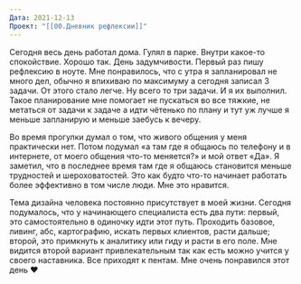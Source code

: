 ```yaml
---
Дата: 2021-12-13
Проект: "[[00.Дневник рефлексии]]"
---
```


Сегодня весь день работал дома. Гулял в парке. Внутри какое-то спокойствие. Хорошо так. День задумчивости. Первый раз пишу рефлексию в ноуте. Мне понравилось, что с утра я запланировал не много дел, обычно я впихиваю по максимуму а сегодня записал 3 задачи. От этого стало легче. Ну всего то три задачи. И я их выполнил. Такое планирование мне помогает не пускаться во все тяжкие, не метаться от задачи к задаче а идти чётенько по плану и тут уж лучше я меньше запланирую и меньше заебусь к вечеру. 

Во время прогулки думал о том, что живого общения у меня практически нет. Потом подумал «а там где я общаюсь по телефону и в интернете, от моего общения что-то меняется?» и мой ответ «Да». Я заметил, что в последнее время там где я общаюсь становится меньше трудностей и шероховатостей. Это как будто что-то начинает работать более эффективно в том числе люди. Мне это нравится. 

Тема дизайна человека постоянно присутствует в моей жизни. Сегодня подумалось, что у начинающего специалиста есть два пути: первый, это самостоятельно в одиночку идти этот путь. Проходить базовое, ливинг, абс, картографию, искать первых клиентов, расти дальше; второй, это примкнуть к аналитику или гиду и расти в его поле. Мне видится второй вариант привлекательным так как есть можно учится у своего наставника. Все приходят к пентам. Мне очень понравился этот день ❤️